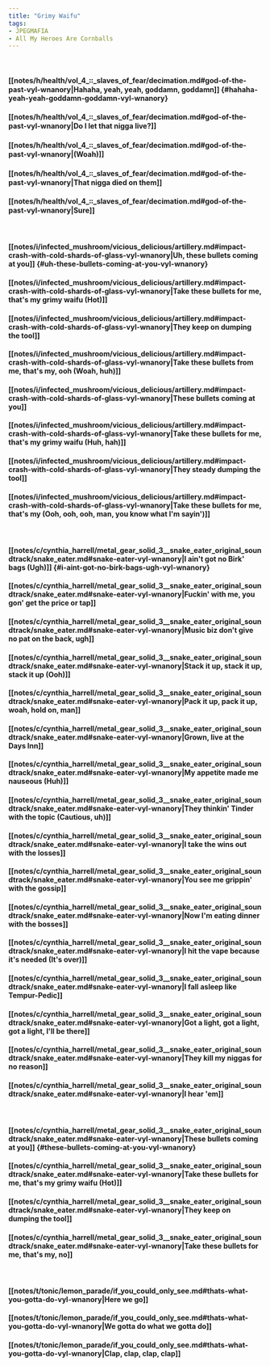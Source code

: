 ```yaml
---
title: "Grimy Waifu"
tags:
- JPEGMAFIA
- All My Heroes Are Cornballs
---
```

&nbsp;
#### [[notes/h/health/vol_4_꞉꞉_slaves_of_fear/decimation.md#god-of-the-past-vyl-wnanory|Hahaha, yeah, yeah, goddamn, goddamn]] {#hahaha-yeah-yeah-goddamn-goddamn-vyl-wnanory}
#### [[notes/h/health/vol_4_꞉꞉_slaves_of_fear/decimation.md#god-of-the-past-vyl-wnanory|Do I let that nigga live?]]
#### [[notes/h/health/vol_4_꞉꞉_slaves_of_fear/decimation.md#god-of-the-past-vyl-wnanory|(Woah)]]
#### [[notes/h/health/vol_4_꞉꞉_slaves_of_fear/decimation.md#god-of-the-past-vyl-wnanory|That nigga died on them]]
#### [[notes/h/health/vol_4_꞉꞉_slaves_of_fear/decimation.md#god-of-the-past-vyl-wnanory|Sure]]
&nbsp;
#### [[notes/i/infected_mushroom/vicious_delicious/artillery.md#impact-crash-with-cold-shards-of-glass-vyl-wnanory|Uh, these bullets coming at you]] {#uh-these-bullets-coming-at-you-vyl-wnanory}
#### [[notes/i/infected_mushroom/vicious_delicious/artillery.md#impact-crash-with-cold-shards-of-glass-vyl-wnanory|Take these bullets for me, that's my grimy waifu (Hot)]]
#### [[notes/i/infected_mushroom/vicious_delicious/artillery.md#impact-crash-with-cold-shards-of-glass-vyl-wnanory|They keep on dumping the tool]]
#### [[notes/i/infected_mushroom/vicious_delicious/artillery.md#impact-crash-with-cold-shards-of-glass-vyl-wnanory|Take these bullets from me, that's my, ooh (Woah, huh)]]
#### [[notes/i/infected_mushroom/vicious_delicious/artillery.md#impact-crash-with-cold-shards-of-glass-vyl-wnanory|These bullets coming at you]]
#### [[notes/i/infected_mushroom/vicious_delicious/artillery.md#impact-crash-with-cold-shards-of-glass-vyl-wnanory|Take these bullets for me, that's my grimy waifu (Huh, hah)]]
#### [[notes/i/infected_mushroom/vicious_delicious/artillery.md#impact-crash-with-cold-shards-of-glass-vyl-wnanory|They steady dumping the tool]]
#### [[notes/i/infected_mushroom/vicious_delicious/artillery.md#impact-crash-with-cold-shards-of-glass-vyl-wnanory|Take these bullets for me, that's my (Ooh, ooh, ooh, man, you know what I'm sayin')]]
&nbsp;
#### [[notes/c/cynthia_harrell/metal_gear_solid_3__snake_eater_original_soundtrack/snake_eater.md#snake-eater-vyl-wnanory|I ain't got no Birk' bags (Ugh)]] {#i-aint-got-no-birk-bags-ugh-vyl-wnanory}
#### [[notes/c/cynthia_harrell/metal_gear_solid_3__snake_eater_original_soundtrack/snake_eater.md#snake-eater-vyl-wnanory|Fuckin' with me, you gon' get the price or tap]]
#### [[notes/c/cynthia_harrell/metal_gear_solid_3__snake_eater_original_soundtrack/snake_eater.md#snake-eater-vyl-wnanory|Music biz don't give no pat on the back, ugh]]
#### [[notes/c/cynthia_harrell/metal_gear_solid_3__snake_eater_original_soundtrack/snake_eater.md#snake-eater-vyl-wnanory|Stack it up, stack it up, stack it up (Ooh)]]
#### [[notes/c/cynthia_harrell/metal_gear_solid_3__snake_eater_original_soundtrack/snake_eater.md#snake-eater-vyl-wnanory|Pack it up, pack it up, woah, hold on, man]]
#### [[notes/c/cynthia_harrell/metal_gear_solid_3__snake_eater_original_soundtrack/snake_eater.md#snake-eater-vyl-wnanory|Grown, live at the Days Inn]]
#### [[notes/c/cynthia_harrell/metal_gear_solid_3__snake_eater_original_soundtrack/snake_eater.md#snake-eater-vyl-wnanory|My appetite made me nauseous (Huh)]]
#### [[notes/c/cynthia_harrell/metal_gear_solid_3__snake_eater_original_soundtrack/snake_eater.md#snake-eater-vyl-wnanory|They thinkin' Tinder with the topic (Cautious, uh)]]
#### [[notes/c/cynthia_harrell/metal_gear_solid_3__snake_eater_original_soundtrack/snake_eater.md#snake-eater-vyl-wnanory|I take the wins out with the losses]]
#### [[notes/c/cynthia_harrell/metal_gear_solid_3__snake_eater_original_soundtrack/snake_eater.md#snake-eater-vyl-wnanory|You see me grippin' with the gossip]]
#### [[notes/c/cynthia_harrell/metal_gear_solid_3__snake_eater_original_soundtrack/snake_eater.md#snake-eater-vyl-wnanory|Now I'm eating dinner with the bosses]]
#### [[notes/c/cynthia_harrell/metal_gear_solid_3__snake_eater_original_soundtrack/snake_eater.md#snake-eater-vyl-wnanory|I hit the vape because it's needed (It's over)]]
#### [[notes/c/cynthia_harrell/metal_gear_solid_3__snake_eater_original_soundtrack/snake_eater.md#snake-eater-vyl-wnanory|I fall asleep like Tempur-Pedic]]
#### [[notes/c/cynthia_harrell/metal_gear_solid_3__snake_eater_original_soundtrack/snake_eater.md#snake-eater-vyl-wnanory|Got a light, got a light, got a light, I'll be there]]
#### [[notes/c/cynthia_harrell/metal_gear_solid_3__snake_eater_original_soundtrack/snake_eater.md#snake-eater-vyl-wnanory|They kill my niggas for no reason]]
#### [[notes/c/cynthia_harrell/metal_gear_solid_3__snake_eater_original_soundtrack/snake_eater.md#snake-eater-vyl-wnanory|I hear 'em]]
&nbsp;
#### [[notes/c/cynthia_harrell/metal_gear_solid_3__snake_eater_original_soundtrack/snake_eater.md#snake-eater-vyl-wnanory|These bullets coming at you]] {#these-bullets-coming-at-you-vyl-wnanory}
#### [[notes/c/cynthia_harrell/metal_gear_solid_3__snake_eater_original_soundtrack/snake_eater.md#snake-eater-vyl-wnanory|Take these bullets for me, that's my grimy waifu (Hot)]]
#### [[notes/c/cynthia_harrell/metal_gear_solid_3__snake_eater_original_soundtrack/snake_eater.md#snake-eater-vyl-wnanory|They keep on dumping the tool]]
#### [[notes/c/cynthia_harrell/metal_gear_solid_3__snake_eater_original_soundtrack/snake_eater.md#snake-eater-vyl-wnanory|Take these bullets for me, that's my, no]]
&nbsp;
#### [[notes/t/tonic/lemon_parade/if_you_could_only_see.md#thats-what-you-gotta-do-vyl-wnanory|Here we go]]
#### [[notes/t/tonic/lemon_parade/if_you_could_only_see.md#thats-what-you-gotta-do-vyl-wnanory|We gotta do what we gotta do]]
#### [[notes/t/tonic/lemon_parade/if_you_could_only_see.md#thats-what-you-gotta-do-vyl-wnanory|Clap, clap, clap, clap]]
